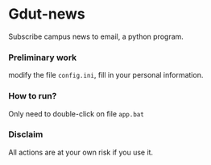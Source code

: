 # Gdut-news
Subscribe campus news to email, a python program.

### Preliminary work
modify the file `config.ini`, fill in your personal information.

### How to run?
Only need to double-click on file `app.bat` 


### Disclaim
All actions are at your own risk if you use it.